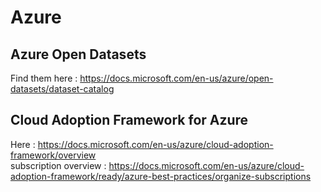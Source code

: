 # Azure  
## Azure Open Datasets  
Find them here : https://docs.microsoft.com/en-us/azure/open-datasets/dataset-catalog  
## Cloud Adoption Framework for Azure
Here : https://docs.microsoft.com/en-us/azure/cloud-adoption-framework/overview  
subscription overview : https://docs.microsoft.com/en-us/azure/cloud-adoption-framework/ready/azure-best-practices/organize-subscriptions